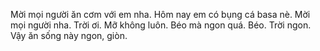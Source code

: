 Mời mọi người ăn cơm với em nha. Hôm nay em có bụng cá basa nè. Mời mọi người nha. Trời ơi. Mỡ không luôn. Béo mà ngon quá. Béo. Trời ngon. Vậy ăn sống này ngon, giòn.